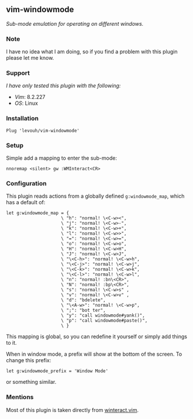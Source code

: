 ## vim-windowmode

_Sub-mode emulation for operating on different windows._

### Note

I have no idea what I am doing, so if you find a problem with this plugin please let me know.

### Support

_I have only tested this plugin with the following:_  
- _Vim_: 8.2.227  
- _OS_: Linux

### Installation

```
Plug 'levouh/vim-windowmode'
```

### Setup

Simple add a mapping to enter the sub-mode:

```
nnoremap <silent> gw :WMInteract<CR>
```

### Configuration

This plugin reads actions from a globally defined `g:windowmode_map`, which has a default of:

```
let g:windowmode_map = {
                     \ "h": "normal! \<C-w><",
                     \ "j": "normal! \<C-w>-",
                     \ "k": "normal! \<C-w>+",
                     \ "l": "normal! \<C-w>>",
                     \ "=": "normal! \<C-w>=",
                     \ "o": "normal! \<C-w>o",
                     \ "H": "normal! \<C-w>H",
                     \ "J": "normal! \<C-w>J",
                     \ "\<C-h>": "normal! \<C-w>h",
                     \ "\<C-j>": "normal! \<C-w>j",
                     \ "\<C-k>": "normal! \<C-w>k",
                     \ "\<C-l>": "normal! \<C-w>l",
                     \ "n": "normal! :bn\<CR>",
                     \ "N": "normal! :bp\<CR>",
                     \ "s": "normal! \<C-w>s" ,
                     \ "v": "normal! \<C-w>v" ,
                     \ "d": "bdelete",
                     \ "\<A-w>": "normal! \<C-w>p",
                     \ ";": "bot ter",
                     \ "y": "call windowmode#yank()",
                     \ "p": "call windowmode#paste()",
                     \ }
```

This mapping is global, so you can redefine it yourself or simply add things to it.

When in window mode, a prefix will show at the bottom of the screen. To change this prefix:

```
let g:windowmode_prefix = 'Window Mode'
```

or something similar.

### Mentions

Most of this plugin is taken directly from [winteract.vim](https://github.com/romgrk/winteract.vim).

